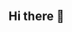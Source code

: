 ## Hi there 👋

<!--
![From KlickPin CF Pixel Art Computer Screen with Moon and Stars](https://github.com/user-attachments/assets/a42fa8ec-53ce-4209-afb4-307b3716c8d6)

<!--
**harishkumar04/harishkumar04** is a ✨ _special_ ✨ repository because its `README.md` (this file) appears on your GitHub profile.

Here are some ideas to get you started:

- 🔭 I’m currently working on ...
- 🌱 I’m currently learning ...
- 👯 I’m looking to collaborate on ...
- 🤔 I’m looking for help with ...
- 💬 Ask me about ...
- 📫 How to reach me: ...
- 😄 Pronouns: ...
- ⚡ Fun fact: ...
-->
